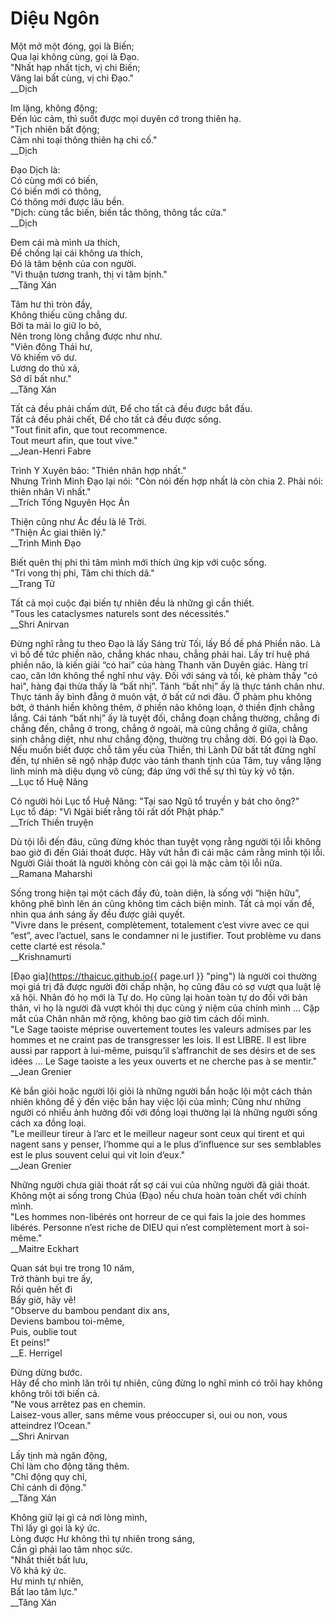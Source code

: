 # Diệu Ngôn

Một mở một đóng, gọi là Biến;  
Qua lại không cùng, gọi là Đạo.  
"Nhất hạp nhất tịch, vị chi Biến;  
Vãng lai bất cùng, vị chi Đạo."  
\_\_Dịch

Im lặng, không động;  
Đến lúc cảm, thì suốt được mọi duyên cớ trong thiên hạ.  
"Tịch nhiên bất động;  
Cảm nhi toại thông thiên hạ chi cố."  
\_\_Dịch

Đạo Dịch là:  
Có cùng mới có biến,  
Có biến mới có thông,  
Có thông mới được lâu bền.  
"Dịch: cùng tắc biến, biến tắc thông, thông tắc cửa."  
\_\_Dịch

Đem cái mà mình ưa thích,  
Để chống lại cái không ưa thích,  
Đó là tâm bệnh của con người.  
"Vi thuận tương tranh, thị vi tâm bịnh."  
\_\_Tăng Xán

Tâm hư thì tròn đầy,  
Không thiếu cũng chẳng dư.  
Bởi ta mải lo giữ lo bỏ,  
Nên trong lòng chẳng được như như.  
"Viên đông Thái hư,  
Vô khiếm vô dư.  
Lương do thủ xả,  
Sở dĩ bất như."  
\_\_Tăng Xán

Tất cả đều phải chấm dứt,
Để cho tất cả đều được bắt đầu.  
Tất cả đều phải chết,
Để cho tất cả đều được sống.  
"Tout finit afin, que tout recommence.  
Tout meurt afin, que tout vive."  
\_\_Jean-Henri Fabre

Trình Y Xuyên bảo: "Thiên nhân hợp nhất."  
Nhưng Trình Minh Đạo lại nói: "Còn nói đến hợp nhất là còn chia 2. Phải nói:
thiên nhân Vi nhất."  
\_\_Trích Tống Nguyên Học Án

Thiện cũng như Ác đều là lẽ Trời.  
"Thiện Ác giai thiên lý."  
\_\_Trình Minh Đạo

Biết quên thị phi thì tâm mình mới thích ứng kịp với cuộc sống.  
"Tri vong thị phi, Tâm chi thích dã."  
\_\_Trang Tử

Tất cả mọi cuộc đại biến tự nhiên đều là những gì cần thiết.  
"Tous les cataclysmes naturels sont des nécessités."  
\_\_Shri Anirvan

Đừng nghĩ rằng tu theo Đạo là lấy Sáng trừ Tối, lấy Bồ đề phá Phiền não. Là vì
bồ đề tức phiền não, chẳng khác nhau, chẳng phải hai. Lấy trí huệ phá phiền
não, là kiến giải “có hai” của hàng Thanh văn Duyên giác. Hàng trí cao, căn lớn
không thể nghĩ như vậy. Đối với sáng và tối, kẻ phàm thấy "có hai", hàng đại
thừa thấy là “bất nhị”. Tánh “bất nhị” ấy là thực tánh chân như. Thực tánh ấy
bình đẳng ở muôn vật, ở bất cứ nơi đâu. Ở phàm phu không bớt, ở thánh hiền
không thêm, ở phiền não không loạn, ở thiền định chẳng lắng. Cái tánh “bất nhị”
ấy là tuyệt đối, chẳng đoạn chẳng thường, chẳng đi chẳng đến, chẳng ở trong,
chẳng ở ngoài, mà cũng chẳng ở giữa, chẳng sinh chẳng diệt, như như chẳng động,
thường trụ chẳng dời. Đó gọi là Đạo. Nếu muốn biết được chỗ tâm yếu của Thiền,
thì Lành Dữ bất tất đừng nghĩ đến, tự nhiên sẽ ngộ nhập được vào tánh thanh
tịnh của Tâm, tuy vắng lặng linh minh mà diệu dụng vô cùng; đáp ứng với thế sự
thì tùy kỳ vô tận.  
\_\_Lục tổ Huệ Năng

Có người hỏi Lục tổ Huệ Năng: "Tại sao Ngũ tổ truyền y bát cho ông?"  
Lục tổ đáp: "Vì Ngài biết rằng tôi rất dốt Phật pháp."  
\_\_Trích Thiền truyện

Dù tội lỗi đến đâu, cũng đừng khóc than tuyệt vọng rằng người tội lỗi không bao
giờ đi đến Giải thoát được. Hãy vứt hẳn đi cái mặc cảm rằng mình tội lỗi. Người
Giải thoát là người không còn cái gọi là mặc cảm tội lỗi nữa.  
\_\_Ramana Maharshi

Sống trong hiện tại một cách đầy đủ, toàn diện, là sống với “hiện hữu”, không
phê bình lên án cũng không tìm cách biện minh. Tất cả mọi vấn đề, nhìn qua ánh
sáng ấy đều được giải quyết.  
"Vivre dans le présent, complètement, totalement c’est vivre avec ce qui “est”,
avec l’actuel, sans le condamner ni le justifier. Tout problème vu dans cette
clarté est résola."  
\_\_Krishnamurti

[Đạo gia](https://thaicuc.github.io{{ page.url }} "ping") là người coi thường
mọi giá trị đã được người đời chấp nhận, họ cũng đâu có sợ vượt qua luật lệ xã
hội. Nhân đó họ mới là Tự do. Họ cũng lại hoàn toàn tự do đối với bản thân, vì
họ là người đã vượt khỏi thị dục cùng ý niệm của chính mình ... Cặp mắt của
Chân nhân mở rộng, không bao giờ tìm cách dối mình.  
"Le Sage taoiste méprise ouvertement toutes les valeurs admises par les hommes
et ne craint pas de transgresser les lois. Il est LIBRE. Il est libre aussi par
rapport à lui-même, puisqu’il s’affranchit de ses désirs et de ses idées ... Le
Sage taoiste a les yeux ouverts et ne cherche pas à se mentir."  
\_\_Jean Grenier

Kẻ bắn giỏi hoặc người lội giỏi là những người bắn hoặc lội một cách thản nhiên
không để ý đến việc bắn hay việc lội của mình; Cũng như những người có nhiều
ảnh hưởng đối với đồng loại thường lại là những người sống cách xa đồng loại.  
"Le meilleur tireur à l’arc et le meilleur nageur sont ceux qui tirent et qui
nagent sans y penser, l’homme qui a le plus d’influence sur ses semblables est
le plus souvent celui qui vit loin d’eux."  
\_\_Jean Grenier

Những người chưa giải thoát rất sợ cái vui của những người đã giải thoát. Không
một ai sống trong Chúa (Đạo) nếu chưa hoàn toàn chết với chính mình.  
"Les hommes non-libérés ont horreur de ce qui fais la joie des hommes libérés.
Personne n’est riche de DIEU qui n’est complètement mort à soi-même."  
\_\_Maitre Eckhart

Quan sát bụi tre trong 10 năm,  
Trở thành bụi tre ấy,  
Rồi quên hết đi  
Bấy giờ, hãy vẽ!  
"Observe du bambou pendant dix ans,  
Deviens bambou toi-même,  
Puis, oublie tout  
Et peins!"  
\_\_E. Herrigel

Đừng dừng bước.  
Hãy để cho mình lăn trôi tự nhiên, cũng đừng lo nghĩ mình có trôi hay không
không trôi tới biến cả.  
"Ne vous arrêtez pas en chemin.  
Laisez-vous aller, sans même vous préoccuper si, oui ou non, vous atteindrez
l’Ocean."  
\_\_Shri Anirvan

Lấy tịnh mà ngăn động,  
Chỉ làm cho động tăng thêm.  
"Chỉ động quy chỉ,  
Chỉ cánh di động."  
\_\_Tăng Xán

Không giữ lại gì cả nơi lòng mình,  
Thì lấy gì gọi là ký ức.  
Lòng được Hư không thì tự nhiên trong sáng,  
Cần gì phải lao tâm nhọc sức.  
"Nhất thiết bất lưu,  
Vô khả ký ức.  
Hư minh tự nhiên,  
Bất lao tâm lực."  
\_\_Tăng Xán
